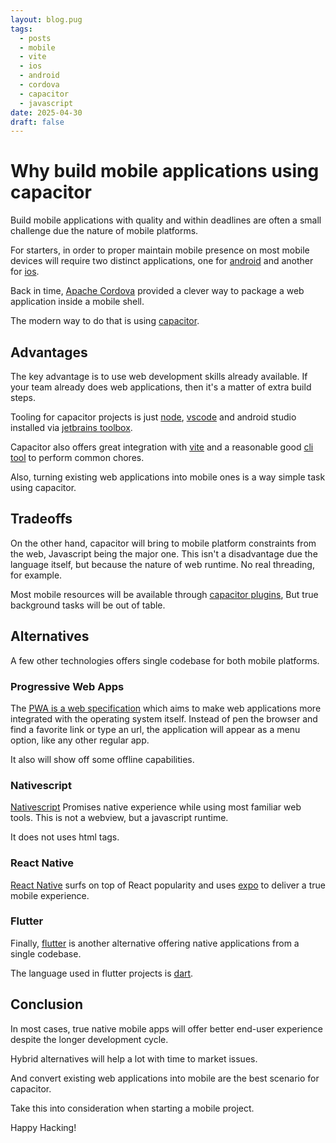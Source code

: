 ```yaml
---
layout: blog.pug
tags:
  - posts
  - mobile
  - vite
  - ios
  - android
  - cordova
  - capacitor
  - javascript
date: 2025-04-30
draft: false
---
```

# Why build mobile applications using capacitor

Build mobile applications with quality and within deadlines are often a small
challenge due the nature of mobile platforms.

For starters, in order to proper maintain mobile presence on most mobile devices
will require two distinct applications, one for [android][android] and  another
for [ios][ios].

Back in time, [Apache Cordova][cordova] provided a clever way to package a web
application inside a mobile shell.

The modern way to do that is using [capacitor][capacitor].

## Advantages

The key advantage is to use web development skills already available. If your
team already does web applications, then it's a matter of extra build steps.

Tooling for capacitor projects is just [node][node], [vscode][code] and android
studio installed via [jetbrains toolbox][toolbox].

Capacitor also offers great integration with [vite][vite] and a reasonable good
[cli tool][cap-cli] to perform common chores.

Also, turning existing web applications into mobile ones is a way simple task
using capacitor.

## Tradeoffs

On the other hand, capacitor will bring to mobile platform constraints from the
web, Javascript being the major one. This isn't a disadvantage due the language
itself, but because the nature of web runtime. No real threading, for example.

Most mobile resources will be available through [capacitor plugins][cap-plugin],
But true background tasks will be out of table.

## Alternatives

A few other technologies offers single codebase for both mobile platforms.

### Progressive Web Apps

The [PWA is a web specification][pwa] which aims to make web applications more
integrated with the operating system itself. Instead of pen the browser and find
a favorite link or type an url, the application will appear as a menu option,
like any other regular app.

It also will show off some offline capabilities.

### Nativescript

[Nativescript][nativescript] Promises native experience while using most
familiar web tools. This is not a webview, but a javascript runtime.

It does not uses html tags.

### React Native

[React Native][react-native] surfs on top of React popularity and uses
[expo][expo] to deliver a true mobile experience.

### Flutter

Finally, [flutter][flutter] is another alternative offering native applications
from a single codebase.

The language used in flutter projects is [dart][dart].

## Conclusion

In most cases, true native mobile apps will offer better end-user experience
despite the longer development cycle.

Hybrid alternatives will help a lot with time to market issues.

And convert existing web applications into mobile are the best scenario for
capacitor.

Take this into consideration when starting a mobile project.

Happy Hacking!

[android]: https://developer.android.com/get-started/overview
[ios]: https://developer.apple.com/tutorials/app-dev-training
[cordova]: https://cordova.apache.org
[capacitor]: https://capacitorjs.com
[node]: https://nodejs.org
[code]: https://code.visualstudio.com
[toolbox]: https://www.jetbrains.com/toolbox-app
[vite]: https://vite.dev
[cap-cli]: https://capacitorjs.com/docs/cli
[cap-plugin]: https://capacitorjs.com/docs/plugins
[pwa]: https://developer.mozilla.org/docs/Web/Progressive_web_apps
[nativescript]: https://nativescript.org
[react-native]: https://reactnative.dev
[expo]: https://expo.dev
[flutter]: https://flutter.dev
[dart]: https://dart.dev
